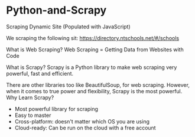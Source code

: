 # Python-and-Scrapy
Scraping Dynamic Site (Populated with JavaScript)

We scraping the following sit: 
https://directory.ntschools.net/#/schools

What is Web Scraping?
Web Scraping = Getting Data from Websites with Code

What is Scrapy?
Scrapy is a Python library to make web scraping very powerful, fast and efficient.

There are other libraries too like BeautifulSoup, for web scraping. However, when it comes to true power and flexibility, Scrapy is the most powerful.
Why Learn Scrapy?
- Most powerful library for scraping
- Easy to master
- Cross-platform: doesn't matter which OS you are using
- Cloud-ready: Can be run on the cloud with a free account  
